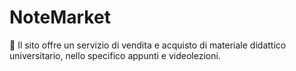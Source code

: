 # NoteMarket
🛒 Il sito offre un servizio di vendita e acquisto di materiale didattico universitario, nello specifico appunti e videolezioni.
